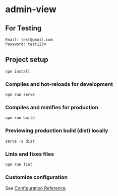 # admin-view

## For Testing 
```
Email: test@gmail.com
Password: test1234
```

## Project setup
```
npm install
```

### Compiles and hot-reloads for development
```
npm run serve
```

### Compiles and minifies for production
```
npm run build
```

### Previewing production build (dist) locally
```
serve -s dist
```

### Lints and fixes files
```
npm run lint
```

### Customize configuration
See [Configuration Reference](https://cli.vuejs.org/config/).
